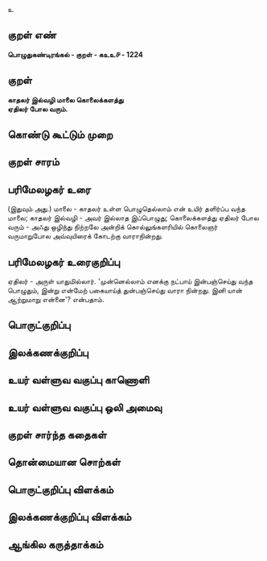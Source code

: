 உ

## குறள் எண் 

**பொழுதுகண்டிரங்கல் - குறள் - கஉஉ௪ - 1224**

## குறள் 

**காதலர் இல்வழி மாலை கொலைக்களத்து  
ஏதிலர் போல வரும்.** 

## கொண்டு கூட்டும் முறை


## குறள் சாரம் 


## பரிமேலழகர் உரை

(இதுவும் அது.) மாலை - காதலர் உள்ள பொழுதெல்லாம் என் உயிர் தளிர்ப்ப வந்த மாலை; காதலர் இல்வழி - அவர் இல்லாத இப்பொழுது; கொலைக்களத்து ஏதிலர் போல வரும் - அஃது ஒழிந்து நிற்றலே அன்றிக் கொல்லுங்களரியில் கொலைஞர் வருமாறுபோல அவ்வுயிரைக் கோடற்கு வாராநின்றது.

## பரிமேலழகர் உரைகுறிப்பு   

ஏதிலர் - அருள் யாதுமில்லார். 'முன்னெல்லாம் எனக்கு நட்பாய் இன்பஞ்செய்து வந்த பொழுதும், இன்று என்மேற் பகையாய்த் துன்பஞ்செய்து வாரா நின்றது. இனி யான் ஆற்றுமாறு என்னை'? என்பதாம்.

## பொருட்குறிப்பு 


## இலக்கணக்குறிப்பு  


## உயர் வள்ளுவ வகுப்பு காணொளி


## உயர் வள்ளுவ வகுப்பு ஒலி அமைவு 

 
## குறள் சார்ந்த கதைகள் 


## தொன்மையான சொற்கள்


## பொருட்குறிப்பு விளக்கம்


## இலக்கணக்குறிப்பு விளக்கம்


## ஆங்கில கருத்தாக்கம் 


